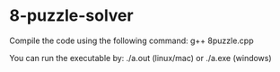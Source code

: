﻿# 8-puzzle-solver

Compile the code using the following command:
g++ 8puzzle.cpp


You can run the executable by:
./a.out (linux/mac) or ./a.exe (windows)
